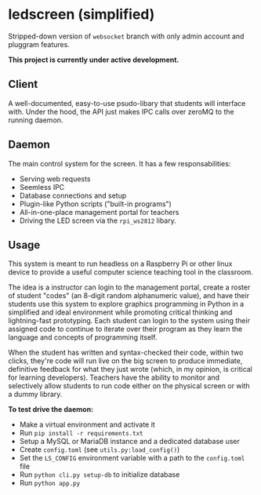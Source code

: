 # ledscreen (simplified)

Stripped-down version of `websocket` branch with only admin account and pluggram features.

<b>This project is currently under active development.</b>

## Client

A well-documented, easy-to-use psudo-libary that students will interface with. Under the hood, the API just makes IPC calls over zeroMQ to the running daemon.

## Daemon

The main control system for the screen. It has a few responsabilities:

- Serving web requests
- Seemless IPC
- Database connections and setup
- Plugin-like Python scripts ("built-in programs")
- All-in-one-place management portal for teachers
- Driving the LED screen via the `rpi_ws2812` libary.

## Usage

This system is meant to run headless on a Raspberry Pi or other linux device to provide a useful computer science teaching tool in the classroom.

The idea is a instructor can login to the management portal, create a roster of student "codes" (an 8-digit random alphanumeric value), and have their students use this system to explore graphics programming in Python in a simplified and ideal environment while promoting critical thinking and lightning-fast prototyping. Each student can login to the system using their assigned code to continue to iterate over their program as they learn the language and concepts of programming itself.

When the student has written and syntax-checked their code, within two clicks, they're code will run live on the big screen to produce immediate, definitive feedback for what they just wrote (which, in my opinion, is critical for learning developers). Teachers have the ability to monitor and selectively allow students to run code either on the physical screen or with a dummy library.

<b>To test drive the daemon:</b>

- Make a virtual environment and activate it
- Run `pip install -r requirements.txt`
- Setup a MySQL or MariaDB instance and a dedicated database user
- Create `config.toml` (see `utils.py:load_config()`)
- Set the `LS_CONFIG` environment variable with a path to the `config.toml` file
- Run `python cli.py setup-db` to initialize database
- Run `python app.py`